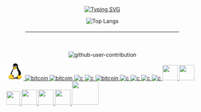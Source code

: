 







<!DOCTYPE html>
<html>
<head>
   
</head>
<body>

<!-- Add a cool sentence at the beginning -->
<!--  <h1 align="center" style="color: #ff6600;">Welcome!</h1> -->
<div align="center">

[![Typing SVG](https://readme-typing-svg.demolab.com?font=Fira+Code&pause=1000&color=FF8C00&center=true&width=435&lines=gbarone42/badph3)](https://git.io/typing-svg)



</div>
<div align="center">

![Top Langs](https://github-readme-stats.vercel.app/api/top-langs/?username=gbarone42&langs_count=15&exclude_repo=gbarone42&layout=compact&title_color=FF8C00&text_color=FF8C00&bg_color=000000)




</div>

<!-- Add a cool GIF -->
<div align="center">


<!-- Add a cool separator -->
<hr style="width: 80%; margin: 20px auto;">

<!-- List of cool links -->
<p align="left">
    <!-- Your existing links and images go here -->
</p>

<br>

![github-user-contribution](https://user-images.githubusercontent.com/58959408/157782696-8bc9ca49-ca61-4ab5-8b83-49c4e76c1a8f.svg)

<h align="left">
</h>
<p align="left">
</a>
<a href="https://www.linux.org/" target="_blank" rel="noreferrer"> <img src="https://raw.githubusercontent.com/devicons/devicon/master/icons/linux/linux-original.svg" alt="linux" width="45" height="45"/> <h align="left">        </h>
</a> <a href="https://www.gnu.org/" target="_blank" rel="noreferrer"> <img src="https://upload.wikimedia.org/wikipedia/commons/8/83/The_GNU_logo.png" alt="bitcoin" width="46" height="46"/>
</a>
</a>
<h align="left">
</a>
<a href="https://bitcoin.org/en/" target="_blank" rel="noreferrer"> <img src="https://cdn.icon-icons.com/icons2/1487/PNG/512/8369-bitcoin_102502.png" alt="bitcoin" width="46" height="46"/>
</a>
</a>
<h align="left">
</h>
</a> <a  href="https://twitter.com/badph3" target="_blank" rel="noreferrer"> <img src="https://preview.redd.it/twitters-new-logo-v0-520csmznemr81.png?width=640&crop=smart&auto=webp&s=5f37d4b1ddf20feb04b9b77b5c2dda5cd8e807bd" alt="c" width="45" height="45"/> </a>
<h align="left">         </h>
</a> <a href="https://www.instagram.com/badph/?next=%2F" target="_blank" rel="noreferrer"> <img src="https://external-content.duckduckgo.com/iu/?u=http%3A%2F%2Fwww.freepngimg.com%2Fdownload%2Finstagram%2F8-2-instagram-png-clipart.png&f=1&nofb=1&ipt=51db930579bad7d472396230170fbd2d658399923a0c4ed6c2b4b574bf8099aa&ipo=images" alt="c" width="40" height="40"/> 
  </a> <a href="https://our.wikileaks.org/Main_Page" target="_blank" rel="noreferrer"> <img src="https://cdn.iconscout.com/icon/free/png-256/wikileaks-282727.png" alt="bitcoin" width="50" height="48"/> </a> </a>
</a> <a href="https://www.geoguessr.com/it" target="_blank" rel="noreferrer"> <img src="https://static.wikia.nocookie.net/logopedia/images/0/0c/GeoGuessr_Globe.png/revision/latest?cb=20220415010520" alt="c" width="50" height="50"/>
  <h align="left">            </h>
</a> <a href="https://www.geoguessr.com/it/quiz/seterra" target="_blank" rel="noreferrer"> <img src="https://external-content.duckduckgo.com/iu/?u=https%3A%2F%2Flh3.googleusercontent.com%2FR7C3eGuYTPJY4TLjqyu9ZAA_k9JXpN-k2BNCOEYQO_3XmdrbFpuUfL9qkXQ7EZqBJQA&f=1&nofb=1&ipt=a60546548b31149a4ea7459db0a9fae43299cae0dcbbc4ea9b8167847720c303&ipo=images" alt="c" width="42" height="42"/>  
  <h align="left">
</a> <a href="https://open.spotify.com/playlist/1SLOPOXVE1K2UjEbwmyfRk?si=ce654ce2b8cb436c" target="_blank" rel="noreferrer"> <img src="https://upload.wikimedia.org/wikipedia/commons/thumb/1/19/Spotify_logo_without_text.svg/2048px-Spotify_logo_without_text.svg.png" alt="c" width="39" height="39"/>  
  <h align="left">         </h>
</a> <a href="https://42.fr/en/homepage/" target="_blank" rel="noreferrer"> <img src="https://external-content.duckduckgo.com/iu/?u=https%3A%2F%2Fis1-ssl.mzstatic.com%2Fimage%2Fthumb%2FPurple124%2Fv4%2F07%2Fa6%2F2b%2F07a62b3c-0280-ce2f-23f1-e621173b2e27%2Fsource%2F512x512bb.jpg&f=1&nofb=1&ipt=1050c56db4fe0b2fb20d4ad575dfdc7b11e58e8be9750a4d60b2f60d110853d2&ipo=images" alt="c" width="42" height="42"/>   
</a> <a href="https://8marketcap.com/" target="_blank" rel="noreferrer"> <img src="https://8marketcap.com/8marketcap.png" width="40" height="40"/> </a> </a>
<a href="https://chat.openai.com/" target="_blank" rel="noreferrer"> 
    <img src="https://imgs.search.brave.com/1FZenM9mkR1uZjB7ngAG_Pz-FcKx-C15EvJ3wcUdDLg/rs:fit:500:0:0:0/g:ce/aHR0cHM6Ly9mcmVl/bG9nb3BuZy5jb20v/aW1hZ2VzL2FsbF9p/bWcvMTY4MTAzODI0/MmNoYXRncHQtbG9n/by1wbmcucG5n" width="40" height="40"/> 
</a>
</a> <a href="https://www.treccani.it/" target="_blank" rel="noreferrer"> <img src="https://external-content.duckduckgo.com/iu/?u=https%3A%2F%2Fcdn.1001buonisconto.it%2Fit%2Ff2274aad2ac4dd76.png&f=1&nofb=1&ipt=79ce173d4eb66d80044836245d703b8fb1bc4b71f8cff10e0124b5aa47d9a3f1&ipo=images" width="36" height="36"/> </a> </a>
</a> <a href="https://www.coingecko.com/" rel="noreferrer"> <img src="https://external-content.duckduckgo.com/iu/?u=https%3A%2F%2Fquiin.s3.us-east-1.amazonaws.com%2Forganizations%2Fpictures%2F000%2F004%2F638%2Foriginal%2FCoinGecko_Logo.png%3F1585529895&f=1&nofb=1&ipt=f4f9940e64621d4aafa3ded5948dd354baf0428c7864f576a52aa411ee21d2ca&ipo=images" width="40" height="40"/> </a> </a>
</a> <a href="https://www.ilovepdf.com/"> <img src="https://external-content.duckduckgo.com/iu/?u=https%3A%2F%2Fimages.sftcdn.net%2Fimages%2Ft_app-logo-l%2Cf_auto%2Fp%2F9d1fb5c4-9b68-11e6-922d-00163ec9f5fa%2F827644651%2Filovepdf-logo.png&f=1&nofb=1&ipt=562c6bdaac8168d763be19299102ac3bae6cc945410b1229c27680890d4498fa&ipo=images" width="40" height="40"/> </a> </a>
<a href="https://www.linkedin.com/public-profile/settings?trk=d_flagship3_profile_self_view_public_profile" target="_blank" rel="noreferrer">
    <img src="https://imgs.search.brave.com/GpB5WQlesvec2MXDXDV3SmKb0pzSJzyH667WAzbxGcs/rs:fit:500:0:0:0/g:ce/aHR0cHM6Ly91cGxv/YWQud2lraW1lZGlh/Lm9yZy93aWtpcGVk/aWEvY29tbW9ucy9j/L2NhL0xpbmtlZElu/X2xvZ29faW5pdGlh/bHMucG5n" width="40" height="40"/> 
</a>
</a> <a href="https://theuselessweb.com/"> <img src="https://external-content.duckduckgo.com/iu/?u=https%3A%2F%2Fmedia.giphy.com%2Fmedia%2Fjw6ndUHPcCjnO%2Fsource.gif&f=1&nofb=1&ipt=a822729ce2cd5ce17cd75130e6fa448f3d403516fee049eeef5dc0fe5211f285&ipo=images" width="70" height="62"/> </a> </a>



  </p>
<!--

  <img align="center" alt="coding" width="242" src="https://gifdb.com/images/high/animated-angry-man-coding-u40xyqr26qyez70f.gif">

</a> <a href="https://nanabianca.it/" target="_blank" rel="noreferrer"> <img src="https://external-content.duckduckgo.com/iu/?u=https%3A%2F%2Fstatic.cdnlogo.com%2Flogos%2Fc%2F18%2FChatGPT_800x800.png&f=1&nofb=1&ipt=4e8ec35b01b3f99e9b5ad123260eb2ce37b384749014e41fbe2757e1bccec4ca&ipo=images" alt="c" width="68" height="30"/>  
  <h align="left">         </h>
  -->
